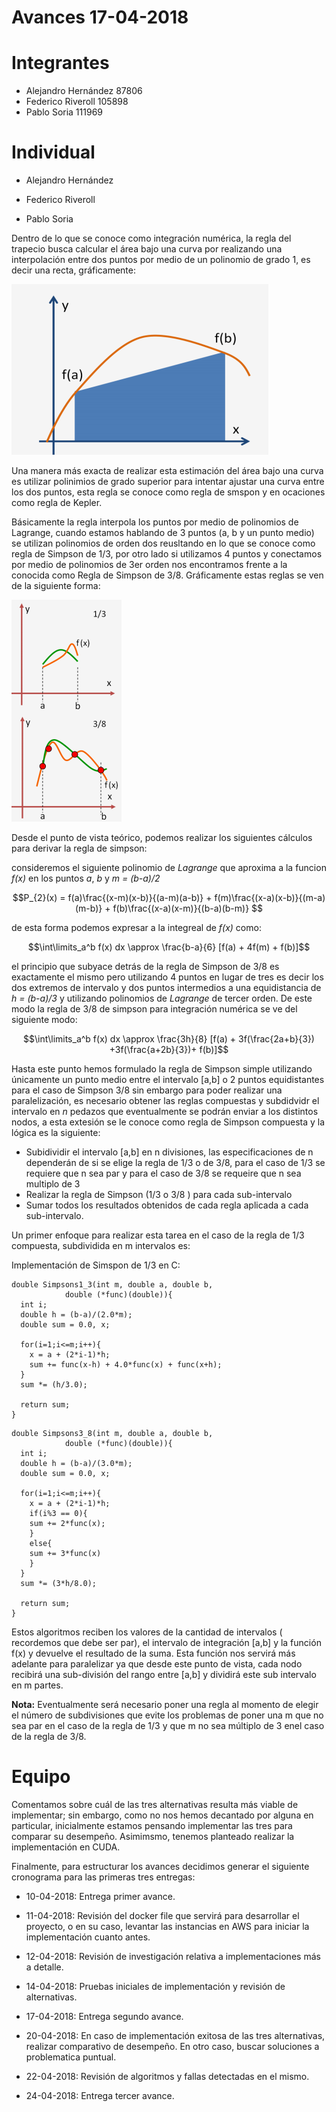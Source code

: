 # Avances 17-04-2018

# Integrantes
- Alejandro Hernández 87806
- Federico Riveroll 105898
- Pablo Soria 111969

# Individual



- Alejandro Hernández





- Federico Riveroll




- Pablo Soria

Dentro de lo que se conoce como integración numérica, la regla del trapecio busca calcular el área bajo una curva por realizando una interpolación entre dos puntos por medio de un polinomio de grado 1, es decir una recta, gráficamente:

![trapecio](trapecio.png)

Una manera más exacta de realizar esta estimación del área bajo una curva es utilizar polinimios de grado superior para intentar ajustar una curva entre los dos puntos, esta regla se conoce como regla de smspon y en ocaciones como regla de Kepler.

Básicamente la regla interpola los puntos por medio de polinomios de Lagrange, cuando estamos hablando de 3 puntos (a, b y un punto medio)  se utilizan polinomios de orden dos reusltando en lo que se conoce como regla de Simpson de 1/3, por otro lado si utilizamos 4 puntos y conectamos por medio de polinomios de 3er orden nos encontramos frente a la conocida como Regla de Simpson de 3/8. Gráficamente estas reglas se ven de la siguiente forma:

![trapecio](simpson.png)

Desde el punto de vista teórico, podemos realizar los siguientes cálculos para derivar la regla de simpson: 

consideremos el siguiente polinomio de *Lagrange* que aproxima a la funcion *f(x)* en los puntos *a*, *b*  y  *m = (b-a)/2*

$$P_{2}(x) = f(a)\frac{(x-m)(x-b)}{(a-m)(a-b)} + f(m)\frac{(x-a)(x-b)}{(m-a)(m-b)} + f(b)\frac{(x-a)(x-m)}{(b-a)(b-m)} $$

de esta forma podemos expresar a la integreal de *f(x)* como: 

$$\int\limits_a^b f(x) dx \approx \frac{b-a}{6}  [f(a) + 4f(m) + f(b)]$$

el principio que subyace detrás de la regla de Simpson de 3/8 es exactamente el mismo pero utilizando 4 puntos en lugar de tres es decir los dos extremos de intervalo y dos puntos intermedios a una equidistancia de *h = (b-a)/3* y utilizando polinomios de *Lagrange* de tercer orden. De este modo la regla de 3/8 de simpson para integración numérica se ve del siguiente modo: 


$$\int\limits_a^b f(x) dx \approx \frac{3h}{8}  [f(a) + 3f(\frac{2a+b}{3}) +3f(\frac{a+2b}{3})+ f(b)]$$


Hasta este punto hemos formulado la regla de Simpson simple utilizando únicamente un punto medio entre el intervalo [a,b] o 2 puntos equidistantes para el caso de Simpson 3/8 sin embargo para poder realizar una paralelización, es necesario obtener las reglas compuestas y subdidvidr el intervalo en *n* pedazos que eventualmente se podrán enviar a los distintos nodos, a esta extesión se le conoce como regla de Simpson compuesta y la lógica es la siguiente:

- Subidividir el intervalo [a,b] en n divisiones, las especificaciones de n dependerán de si se elige la regla de 1/3 o de 3/8, para el caso de 1/3 se requiere que n sea par y para el caso de 3/8 se requeire que n sea multiplo de 3
- Realizar la regla de Simpson (1/3 o 3/8 ) para cada sub-intervalo
-  Sumar todos los resultados obtenidos de cada regla aplicada a cada sub-intervalo.

Un primer enfoque para realizar esta tarea en el caso de la regla de 1/3 compuesta, subdividida en m intervalos es:

Implementación de Simspon de 1/3 en C:
```
double Simpsons1_3(int m, double a, double b, 
		    double (*func)(double)){
  int i; 
  double h = (b-a)/(2.0*m);
  double sum = 0.0, x;

  for(i=1;i<=m;i++){
    x = a + (2*i-1)*h;
    sum += func(x-h) + 4.0*func(x) + func(x+h);
  }
  sum *= (h/3.0);

  return sum;
}

```

```
double Simpsons3_8(int m, double a, double b, 
		    double (*func)(double)){
  int i; 
  double h = (b-a)/(3.0*m);
  double sum = 0.0, x;

  for(i=1;i<=m;i++){
    x = a + (2*i-1)*h;
    if(i%3 == 0){
    sum += 2*func(x);
    }
    else{
    sum += 3*func(x)
    }
  }
  sum *= (3*h/8.0);

  return sum;
}
```
Estos algoritmos reciben los valores de la cantidad de intervalos ( recordemos que debe ser par), el intervalo de integración [a,b] y la función f(x) y devuelve el resultado de la suma. Esta función nos servirá más adelante para paralelizar ya que desde este punto de vista, cada nodo recibirá una sub-división del rango entre [a,b] y dividirá este sub intervalo en m partes. 

**Nota:** Eventualmente será necesario poner una regla al momento de elegir el número de subdivisiones que evite los problemas de poner una m que no sea par en el caso de la regla de 1/3 y que m no sea múltiplo de 3 enel caso de la regla de 3/8.



# Equipo
Comentamos sobre cuál de las tres alternativas resulta más viable de implementar; sin embargo, como no nos hemos decantado por alguna en particular, inicialmente estamos pensando implementar las tres para comparar su desempeño. Asimimsmo, tenemos planteado realizar la implementación en CUDA.

Finalmente, para estructurar los avances decidimos generar el siguiente cronograma para las primeras tres entregas:

- 10-04-2018: Entrega primer avance.

- 11-04-2018: Revisión del docker file que servirá para desarrollar el proyecto, o en su caso, levantar las instancias en AWS para iniciar la implementación cuanto antes.

- 12-04-2018: Revisión de investigación relativa a implementaciones más a detalle.

- 14-04-2018: Pruebas iniciales de implementación y revisión de alternativas.

- 17-04-2018: Entrega segundo avance.

- 20-04-2018: En caso de implementación exitosa de las tres alternativas, realizar comparativo de desempeño. En otro caso, buscar soluciones a problematica puntual.

- 22-04-2018: Revisión de algoritmos y fallas detectadas en el mismo.

- 24-04-2018: Entrega tercer avance.
